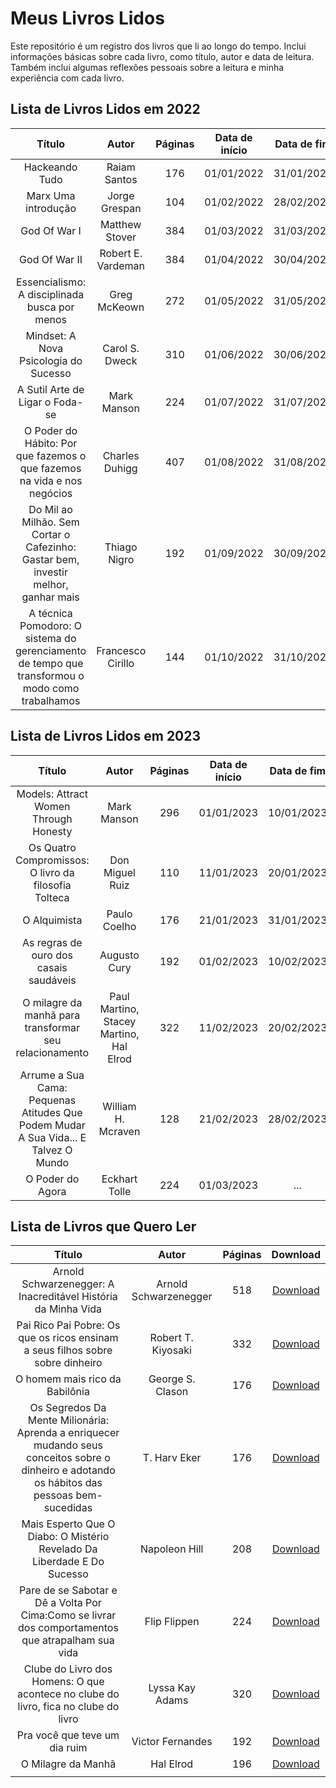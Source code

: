 # Meus Livros Lidos
Este repositório é um registro dos livros que li ao longo do tempo. Inclui informações básicas sobre cada livro, como título, autor e data de leitura. Também inclui algumas reflexões pessoais sobre a leitura e minha experiência com cada livro.
## Lista de Livros Lidos em 2022
| Título | Autor | Páginas | Data de início | Data de fim |
| :---: | :---: | :---: | :---: | :---: |
| Hackeando Tudo | Raiam Santos | 176 | 01/01/2022 | 31/01/2022 |
| Marx Uma introdução | Jorge Grespan | 104 | 01/02/2022 | 28/02/2022 |
| God Of War I | Matthew Stover | 384 | 01/03/2022 | 31/03/2022 |
| God Of War II | Robert E. Vardeman | 384 | 01/04/2022 | 30/04/2022 |
| Essencialismo: A disciplinada busca por menos | Greg McKeown | 272 | 01/05/2022 | 31/05/2022 |
| Mindset: A Nova Psicologia do Sucesso | Carol S. Dweck | 310 | 01/06/2022 | 30/06/2022 |
| A Sutil Arte de Ligar o Foda-se | Mark Manson | 224 | 01/07/2022 | 31/07/2022 |
| O Poder do Hábito: Por que fazemos o que fazemos na vida e nos negócios | Charles Duhigg | 407 | 01/08/2022 | 31/08/2022 |
| Do Mil ao Milhão. Sem Cortar o Cafezinho: Gastar bem, investir melhor, ganhar mais | Thiago Nigro | 192 | 01/09/2022 | 30/09/2022 |
| A técnica Pomodoro: O sistema do gerenciamento de tempo que transformou o modo como trabalhamos | Francesco Cirillo | 144 | 01/10/2022 | 31/10/2022 |

## Lista de Livros Lidos em 2023
| Título | Autor | Páginas | Data de início | Data de fim |
| :---: | :---: | :---: | :---: | :---: |
| Models: Attract Women Through Honesty | Mark Manson | 296 | 01/01/2023 | 10/01/2023 |
| Os Quatro Compromissos: O livro da filosofia Tolteca | Don Miguel Ruiz | 110 | 11/01/2023 | 20/01/2023 |
| O Alquimista | Paulo Coelho | 176 | 21/01/2023 | 31/01/2023 |
| As regras de ouro dos casais saudáveis | Augusto Cury | 192 | 01/02/2023 | 10/02/2023 |
| O milagre da manhã para transformar seu relacionamento | Paul Martino, Stacey Martino, Hal Elrod | 322 | 11/02/2023 | 20/02/2023 |
| Arrume a Sua Cama: Pequenas Atitudes Que Podem Mudar A Sua Vida... E Talvez O Mundo | William H. Mcraven | 128 | 21/02/2023 | 28/02/2023 |
| O Poder do Agora | Eckhart Tolle | 224 | 01/03/2023 | ... |

## Lista de Livros que Quero Ler
| Título | Autor | Páginas | Download |
| :---: | :---: | :---: | :---: |
| Arnold Schwarzenegger: A Inacreditável História da Minha Vida| Arnold Schwarzenegger | 518 | [Download](https://drive.google.com/file/d/1kRhge1knj5cnpHWWgVBrvoPX2l3DuZ15/view?usp=share_link) |
| Pai Rico Pai Pobre: Os que os ricos ensinam a seus filhos sobre sobre dinheiro | Robert T. Kiyosaki | 332 | [Download](https://drive.google.com/file/d/1VT_fJLKa_e_s-2K7lGrjdlnzsqT-_zUR/view?usp=share_link) |
| O homem mais rico da Babilônia | George S. Clason | 176 | [Download](https://drive.google.com/file/d/1GfJGnfkC81x0GDP4EMrBKS8AebSrYmZw/view?usp=share_link) |
| Os Segredos Da Mente Milionária: Aprenda a enriquecer mudando seus conceitos sobre o dinheiro e adotando os hábitos das pessoas bem-sucedidas | T. Harv Eker | 176 | [Download](https://drive.google.com/file/d/1g7XKrsgc72cen6du7ynmf_WVkDqwpfU6/view?usp=share_link) |
| Mais Esperto Que O Diabo: O Mistério Revelado Da Liberdade E Do Sucesso | Napoleon Hill | 208 | [Download](https://drive.google.com/file/d/199PqOf6e6iZ8ycgX9BY9MaelqRgzMefR/view?usp=share_link) |
| Pare de se Sabotar e Dê a Volta Por Cima:Como se livrar dos comportamentos que atrapalham sua vida | Flip Flippen | 224 | [Download](https://drive.google.com/file/d/1irfgWtd-sNC7wxTw9b-MadgFr6Dg_ASs/view?usp=share_link) |
| Clube do Livro dos Homens: O que acontece no clube do livro, fica no clube do livro | Lyssa Kay Adams | 320 | [Download](https://drive.google.com/file/d/1cOAjjdlUTR2Ly_h0oYjQF8CWE-Y7TIJV/view?usp=share_link) |
| Pra você que teve um dia ruim | Victor Fernandes | 192 | [Download](https://drive.google.com/file/d/1xW06be6iHwXJSGP43FFh4cB9iRPSx-ng/view?usp=share_link) |
| O Milagre da Manhã | Hal Elrod | 196 | [Download](https://drive.google.com/file/d/1MzKuDr8eFTr2w4M1DmCVGBFV9atvIVyH/view?usp=share_link) |
| |
